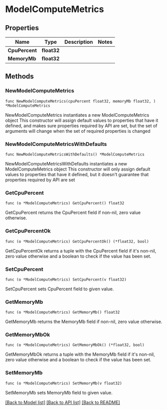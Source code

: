 # ModelComputeMetrics

## Properties

Name | Type | Description | Notes
------------ | ------------- | ------------- | -------------
**CpuPercent** | **float32** |  | 
**MemoryMb** | **float32** |  | 

## Methods

### NewModelComputeMetrics

`func NewModelComputeMetrics(cpuPercent float32, memoryMb float32, ) *ModelComputeMetrics`

NewModelComputeMetrics instantiates a new ModelComputeMetrics object
This constructor will assign default values to properties that have it defined,
and makes sure properties required by API are set, but the set of arguments
will change when the set of required properties is changed

### NewModelComputeMetricsWithDefaults

`func NewModelComputeMetricsWithDefaults() *ModelComputeMetrics`

NewModelComputeMetricsWithDefaults instantiates a new ModelComputeMetrics object
This constructor will only assign default values to properties that have it defined,
but it doesn't guarantee that properties required by API are set

### GetCpuPercent

`func (o *ModelComputeMetrics) GetCpuPercent() float32`

GetCpuPercent returns the CpuPercent field if non-nil, zero value otherwise.

### GetCpuPercentOk

`func (o *ModelComputeMetrics) GetCpuPercentOk() (*float32, bool)`

GetCpuPercentOk returns a tuple with the CpuPercent field if it's non-nil, zero value otherwise
and a boolean to check if the value has been set.

### SetCpuPercent

`func (o *ModelComputeMetrics) SetCpuPercent(v float32)`

SetCpuPercent sets CpuPercent field to given value.


### GetMemoryMb

`func (o *ModelComputeMetrics) GetMemoryMb() float32`

GetMemoryMb returns the MemoryMb field if non-nil, zero value otherwise.

### GetMemoryMbOk

`func (o *ModelComputeMetrics) GetMemoryMbOk() (*float32, bool)`

GetMemoryMbOk returns a tuple with the MemoryMb field if it's non-nil, zero value otherwise
and a boolean to check if the value has been set.

### SetMemoryMb

`func (o *ModelComputeMetrics) SetMemoryMb(v float32)`

SetMemoryMb sets MemoryMb field to given value.



[[Back to Model list]](../README.md#documentation-for-models) [[Back to API list]](../README.md#documentation-for-api-endpoints) [[Back to README]](../README.md)


